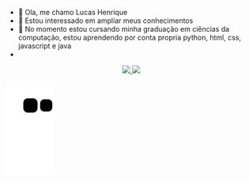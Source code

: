 - 👋 Ola, me chamo Lucas Henrique
- 👀 Estou interessado em ampliar meus conhecimentos
- 🌱 No momento estou cursando minha graduação em ciências da computação, estou aprendendo por conta propria python, html, css, javascript e java
- 
<div align="center">
  <a href="https://github.com/lucaspk123">
  <img height="180em" src="https://github-readme-stats.vercel.app/api?username=lucaspk123&show_icons=true&theme=vision-friendly-dark&include_all_commits=true&count_private=true"/>
  <img height="180em" src="https://github-readme-stats.vercel.app/api/top-langs/?username=lucaspk123&layout=compact&langs_count=7&theme=vision-friendly-dark"/>
</div>
 

 
  ![Snake animation](https://github.com/rafaballerini/rafaballerini/blob/output/github-contribution-grid-snake.svg)
 
